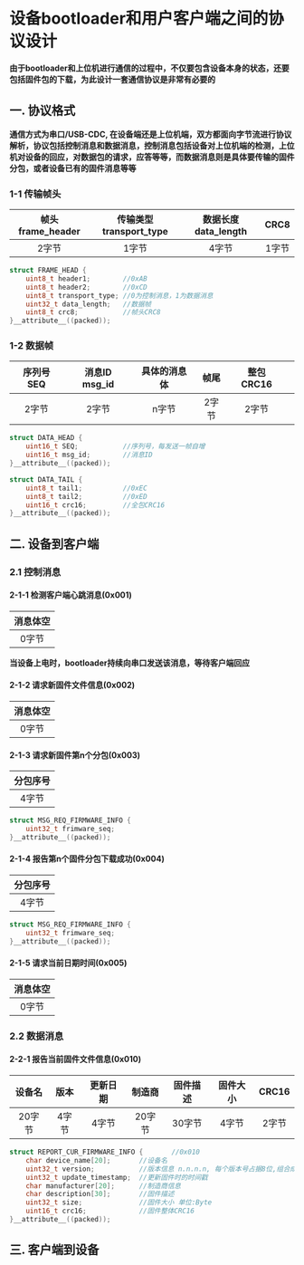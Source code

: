# 设备bootloader和用户客户端之间的协议设计

**由于bootloader和上位机进行通信的过程中，不仅要包含设备本身的状态，还要包括固件包的下载，为此设计一套通信协议是非常有必要的**

## 一. 协议格式

**通信方式为串口/USB-CDC, 在设备端还是上位机端，双方都面向字节流进行协议解析，协议包括控制消息和数据消息，控制消息包括设备对上位机端的检测，上位机对设备的回应，对数据包的请求，应答等等，而数据消息则是具体要传输的固件分包，或者设备已有的固件消息等等**

### 1-1 传输帧头

| 帧头frame_header | 传输类型transport_type | 数据长度data_length | CRC8  |
| :--------------: | :--------------------: | :-----------------: | :---: |
|      2字节       |         1字节          |        4字节        | 1字节 |

```c
struct FRAME_HEAD {
    uint8_t header1;		//0xAB
    uint8_t header2;		//0xCD
    uint8_t transport_type;	//0为控制消息，1为数据消息
    uint32_t data_length;	//数据帧
    uint8_t crc8;			//帧头CRC8
}__attribute__((packed));
```

### 1-2 数据帧

| 序列号SEQ | 消息ID msg_id | 具体的消息体 | 帧尾  | 整包CRC16 |      |
| :-------: | :-----------: | :----------: | :---: | :-------: | :--: |
|   2字节   |     2字节     |    n字节     | 2字节 |   2字节   |      |

```c
struct DATA_HEAD {
    uint16_t SEQ;           //序列号，每发送一帧自增
    uint16_t msg_id;        //消息ID
}__attribute__((packed));

struct DATA_TAIL {
    uint8_t tail1;          //0xEC
    uint8_t tail2;          //0xED
    uint16_t crc16;         //全包CRC16
}__attribute__((packed));
```



## 二. 设备到客户端

### 2.1 控制消息

#### 2-1-1 检测客户端心跳消息(0x001)

| 消息体空 |
| :------: |
|  0字节   |

**当设备上电时，bootloader持续向串口发送该消息，等待客户端回应**

#### 2-1-2 请求新固件文件信息(0x002)

| 消息体空 |
| :------: |
|  0字节   |

#### 2-1-3 请求新固件第n个分包(0x003)

| 分包序号 |
| :------: |
|  4字节   |

```c
struct MSG_REQ_FIRMWARE_INFO {
    uint32_t frimware_seq;
}__attribute__((packed));
```

#### 2-1-4 报告第n个固件分包下载成功(0x004)
| 分包序号 |
| :------: |
|  4字节   |

```c
struct MSG_REQ_FIRMWARE_INFO {
    uint32_t frimware_seq;
}__attribute__((packed));
```

#### 2-1-5 请求当前日期时间(0x005)
| 消息体空 |
| :------: |
|  0字节   |


### 2.2 数据消息

#### 2-2-1  报告当前固件文件信息(0x010)

| 设备名 | 版本  | 更新日期 | 制造商 | 固件描述 | 固件大小 | CRC16 |
| :----: | :---: | :------: | :----: | :------: | :------: | :---: |
| 20字节 | 4字节 |  4字节   | 20字节 |  30字节  |  4字节   | 2字节 |

```c
struct REPORT_CUR_FIRMWARE_INFO {       //0x010
    char device_name[20];       //设备名
    uint32_t version;           //版本信息 n.n.n.n, 每个版本号占据8位,组合成一个四字节数据
    uint32_t update_timestamp;  //更新固件时的时间戳
    char manufacturer[20];      //制造商信息
    char description[30];       //固件描述
    uint32_t size;              //固件大小 单位:Byte
    uint16_t crc16;             //固件整体CRC16
}__attribute__((packed));
```



## 三. 客户端到设备